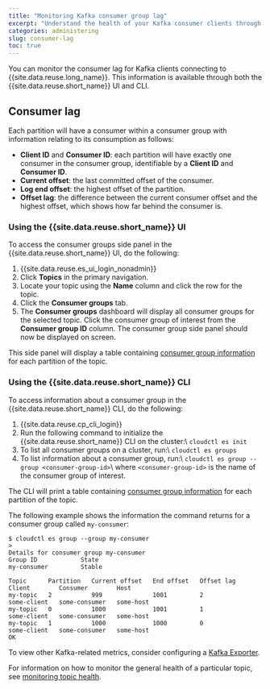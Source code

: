 ```yaml
---
title: "Monitoring Kafka consumer group lag"
excerpt: "Understand the health of your Kafka consumer clients through monitoring heuristics such as lag."
categories: administering
slug: consumer-lag
toc: true
---
```


You can monitor the consumer lag for Kafka clients connecting to {{site.data.reuse.long_name}}. This information is available through both the {{site.data.reuse.short_name}} UI and CLI.

## Consumer lag

Each partition will have a consumer within a consumer group with information relating to its consumption as follows:

- **Client ID** and **Consumer ID**: each partition will have exactly one consumer in the consumer group, identifiable by a **Client ID** and **Consumer ID**.
- **Current offset**: the last committed offset of the consumer.
- **Log end offset**: the highest offset of the partition.
- **Offset lag**: the difference between the current consumer offset and the highest offset, which shows how far behind the consumer is.

### Using the {{site.data.reuse.short_name}} UI

To access the consumer groups side panel in the {{site.data.reuse.short_name}} UI, do the following:

1. {{site.data.reuse.es_ui_login_nonadmin}}
2. Click **Topics** in the primary navigation.
3. Locate your topic using the **Name** column and click the row for the topic.
4. Click the **Consumer groups** tab.
5. The **Consumer groups** dashboard will display all consumer groups for the selected topic.
   Click the consumer group of interest from the **Consumer group ID** column.
   The consumer group side panel should now be displayed on screen.

This side panel will display a table containing [consumer group information](#consumer-lag) for each partition of the topic.

### Using the {{site.data.reuse.short_name}} CLI

To access information about a consumer group in the {{site.data.reuse.short_name}} CLI, do the following:

1. {{site.data.reuse.cp_cli_login}}
2. Run the following command to initialize the {{site.data.reuse.short_name}} CLI on the cluster:\\
   `cloudctl es init`
3. To list all consumer groups on a cluster, run:\\
   `cloudctl es groups`
4. To list information about a consumer group, run:\\
   `cloudctl es group --group <consumer-group-id>`\\
   where `<consumer-group-id>` is the name of the consumer group of interest.

The CLI will print a table containing [consumer group information](#consumer-lag) for each partition of the topic.

The following example shows the information the command returns for a consumer group called `my-consumer`:

```
$ cloudctl es group --group my-consumer
>
Details for consumer group my-consumer
Group ID            State
my-consumer         Stable

Topic      Partition   Current offset   End offset   Offset lag   Client        Consumer        Host
my-topic   2           999              1001         2            some-client   some-consumer   some-host
my-topic   0           1000             1001         1            some-client   some-consumer   some-host
my-topic   1           1000             1000         0            some-client   some-consumer   some-host
OK
```

To view other Kafka-related metrics, consider configuring a [Kafka Exporter](../cluster-health/#kafka-exporter).

For information on how to monitor the general health of a particular topic, see [monitoring topic health](../topic-health).

